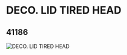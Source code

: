# DECO. LID TIRED HEAD
## 41186
![DECO. LID TIRED HEAD](https://lc-www-live-s.legocdn.com/media/bricks/5/2/4156525.jpg)